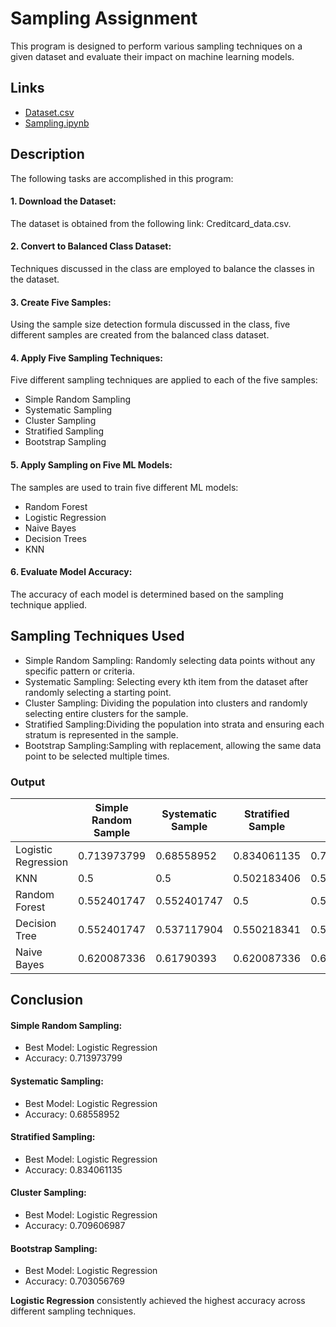 
# Sampling Assignment

This program is designed to perform various sampling techniques on a given dataset and evaluate their impact on machine learning models.


## Links

 - [Dataset.csv](https://github.com/AnjulaMehto/Sampling_Assignment/blob/main/Creditcard_data.csv)
 - [Sampling.ipynb](https://colab.research.google.com/drive/1ZPHrtQ0UBIH4xI95y8O7LehFIOGMbrEt?usp=sharing)
 


## Description
The following tasks are accomplished in this program:

#### 1. Download the Dataset:
The dataset is obtained from the following link: Creditcard_data.csv.

#### 2. Convert to Balanced Class Dataset:

Techniques discussed in the class are employed to balance the classes in the dataset.

#### 3. Create Five Samples:

Using the sample size detection formula discussed in the class, five different samples are created from the balanced class dataset.
#### 4. Apply Five Sampling Techniques:

Five different sampling techniques are applied to each of the five samples:
  -  Simple Random Sampling
  - Systematic Sampling
  - Cluster Sampling
  - Stratified Sampling
  - Bootstrap Sampling

#### 5. Apply Sampling on Five ML Models:

The samples are used to train five different ML models:
- Random Forest
- Logistic Regression
- Naive Bayes
- Decision Trees
- KNN
#### 6. Evaluate Model Accuracy:

The accuracy of each model is determined based on the sampling technique applied.


## Sampling Techniques Used
- Simple Random Sampling: Randomly selecting data points without any specific pattern or criteria.
- Systematic Sampling: Selecting every kth item from the dataset after randomly selecting a starting point.
- Cluster Sampling: Dividing the population into clusters and randomly selecting entire clusters for the sample.
- Stratified Sampling:Dividing the population into strata and ensuring each stratum is represented in the sample.
- Bootstrap Sampling:Sampling with replacement, allowing the same data point to be selected multiple times.

### Output

|                   | Simple Random Sample | Systematic Sample | Stratified Sample | Cluster Sample | Bootstrap Sample |
|-------------------|----------------------|-------------------|-------------------|-----------------|-------------------|
| Logistic Regression | 0.713973799          | 0.68558952        | 0.834061135       | 0.709606987     | 0.703056769       |
| KNN               | 0.5                  | 0.5               | 0.502183406       | 0.502183406     | 0.5               |
| Random Forest     | 0.552401747          | 0.552401747       | 0.5               | 0.5             | 0.5               |
| Decision Tree     | 0.552401747          | 0.537117904       | 0.550218341       | 0.552401747     | 0.548034934       |
| Naive Bayes       | 0.620087336          | 0.61790393        | 0.620087336       | 0.620087336     | 0.543668122       |




## Conclusion
#### Simple Random Sampling:

- Best Model: Logistic Regression
- Accuracy: 0.713973799

#### Systematic Sampling:

- Best Model: Logistic Regression
- Accuracy: 0.68558952

#### Stratified Sampling:

- Best Model: Logistic Regression
- Accuracy: 0.834061135

#### Cluster Sampling:

- Best Model: Logistic Regression
- Accuracy: 0.709606987
#### Bootstrap Sampling:

- Best Model: Logistic Regression
- Accuracy: 0.703056769


**Logistic Regression**  consistently achieved the highest accuracy across different sampling techniques.
